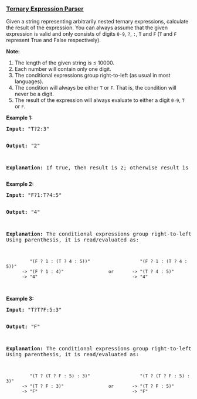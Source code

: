 ### [Ternary Expression Parser](https://leetcode.com/problems/ternary-expression-parser)

<p>Given a string representing arbitrarily nested ternary expressions, calculate the result of the expression. You can always assume that the given expression is valid and only consists of digits <code>0-9</code>, <code>?</code>, <code>:</code>, <code>T</code> and <code>F</code> (<code>T</code> and <code>F</code> represent True and False respectively).

<p><b>Note:</b>
<ol>
<li>The length of the given string is &le; 10000.</li>
<li>Each number will contain only one digit.</li>
<li>The conditional expressions group right-to-left (as usual in most languages).</li>
<li>The condition will always be either <code>T</code> or <code>F</code>. That is, the condition will never be a digit.</li>
<li>The result of the expression will always evaluate to either a digit <code>0-9</code>, <code>T</code> or <code>F</code>.</li>
</ol>
</p>

<p>
<b>Example 1:</b>
<pre>
<b>Input:</b> "T?2:3"

<b>Output:</b> "2"

<b>Explanation:</b> If true, then result is 2; otherwise result is 3.
</pre>
</p>

<p>
<b>Example 2:</b>
<pre>
<b>Input:</b> "F?1:T?4:5"

<b>Output:</b> "4"

<b>Explanation:</b> The conditional expressions group right-to-left. Using parenthesis, it is read/evaluated as:

             "(F ? 1 : (T ? 4 : 5))"                   "(F ? 1 : (T ? 4 : 5))"
          -> "(F ? 1 : 4)"                 or       -> "(T ? 4 : 5)"
          -> "4"                                    -> "4"
</pre>
</p>

<p>
<b>Example 3:</b>
<pre>
<b>Input:</b> "T?T?F:5:3"

<b>Output:</b> "F"

<b>Explanation:</b> The conditional expressions group right-to-left. Using parenthesis, it is read/evaluated as:

             "(T ? (T ? F : 5) : 3)"                   "(T ? (T ? F : 5) : 3)"
          -> "(T ? F : 3)"                 or       -> "(T ? F : 5)"
          -> "F"                                    -> "F"
</pre>
</p>
